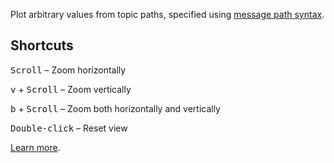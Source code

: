 Plot arbitrary values from topic paths, specified using [message path syntax](#help:message-path-syntax).

## Shortcuts

<kbd>Scroll</kbd> – Zoom horizontally

<kbd>v</kbd> + <kbd>Scroll</kbd> – Zoom vertically

<kbd>b</kbd> + <kbd>Scroll</kbd> – Zoom both horizontally and vertically

<kbd>Double-click</kbd> – Reset view

[Learn more](https://foxglove.dev/docs/panels/plot).

